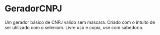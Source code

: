 # GeradorCNPJ
Um gerador básico de CNPJ valido sem mascara.
Criado com o intuito de ser utilizado com o selenium.
Livre uso e copia, use com sabedoria.
